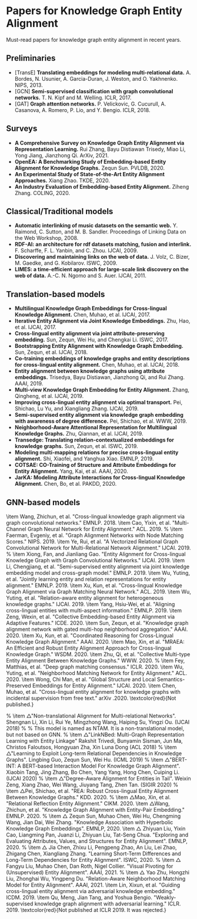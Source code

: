 # Papers for Knowledge Graph Entity Alignment
Must-read papers for knowledge graph entity alignment in recent years.

## Preliminaries

* [TransE] **Translating embeddings for modeling multi-relational data.** A. Bordes, N. Usunier, A. Garcia-Duran, J. Weston, and O. Yakhnenko. NIPS, 2013.
* [GCN] **Semi-supervised classification with graph convolutional networks.** T. N. Kipf and M. Welling. ICLR, 2017.
* [GAT] **Graph attention networks.** P. Velickovic, G. Cucurull, A. Casanova, A. Romero, P. Lio, and Y. Bengio. ICLR, 2018.

## Surveys

* **A Comprehensive Survey on Knowledge Graph Entity Alignment via Representation Learning.** Rui Zhang, Bayu Distiawan Trisedy, Miao Li, Yong Jiang, Jianzhong Qi. ArXiv, 2021.
* **OpenEA: A Benchmarking Study of Embedding-based Entity Alignment for Knowledge Graphs.** Zequn Sun. PVLDB, 2020.
* **An Experimental Study of State-of-the-Art Entity Alignment Approaches.** Xiang Zhao. TKDE, 2020.
* **An Industry Evaluation of Embedding-based Entity Alignment.** Ziheng Zhang. COLING, 2020.

## Classical/Traditional models

* **Automatic interlinking of music datasets on the semantic web.** Y. Raimond, C. Sutton, and M. B. Sandler. Proceedings of Linking Data on the Web Workshop, 2008.
* **RDF-AI: an architecture for rdf datasets matching, fusion and interlink.** F. Scharffe, F. L. Yanbin, and C. Zhou. IJCAI, 2009.
* **Discovering and maintaining links on the web of data.** J. Volz, C. Bizer, M. Gaedke, and G. Kobilarov. ISWC, 2009.
* **LIMES: a time-efficient approach for large-scale link discovery on the web of data.** A.-C. N. Ngomo and S. Auer. IJCAI, 2011.

## Translation-based models

* **Multilingual Knowledge Graph Embeddings for Cross-lingual Knowledge Alignment.** Chen, Muhao, et al. IJCAI, 2017.
* **Iterative Entity Alignment via Joint Knowledge Embeddings.** Zhu, Hao, et al. IJCAI, 2017.
* **Cross-lingual entity alignment via joint attribute-preserving embedding.** Sun, Zequn, Wei Hu, and Chengkai Li. ISWC, 2017.
* **Bootstrapping Entity Alignment with Knowledge Graph Embedding.** Sun, Zequn, et al. IJCAI, 2018.
* **Co-training embeddings of knowledge graphs and entity descriptions for cross-lingual entity alignment.** Chen, Muhao, et al. IJCAI, 2018.
* **Entity alignment between knowledge graphs using attribute embeddings.** Trisedya, Bayu Distiawan, Jianzhong Qi, and Rui Zhang. AAAI, 2019.
* **Multi-view Knowledge Graph Embedding for Entity Alignment.** Zhang, Qingheng, et al. IJCAI, 2019.
* **Improving cross-lingual entity alignment via optimal transport.** Pei, Shichao, Lu Yu, and Xiangliang Zhang. IJCAI, 2019.
* **Semi-supervised entity alignment via knowledge graph embedding with awareness of degree difference.** Pei, Shichao, et al. WWW, 2019.
* **Neighborhood-Aware Attentional Representation for Multilingual Knowledge Graphs.** Zhu, Qiannan, et al. IJCAI, 2019.
* **Transedge: Translating relation-contextualized embeddings for knowledge graphs.** Sun, Zequn, et al. ISWC, 2019.
* **Modeling multi-mapping relations for precise cross-lingual entity alignment.** Shi, Xiaofei, and Yanghua Xiao. EMNLP, 2019.
* **COTSAE: CO-Training of Structure and Attribute Embeddings for Entity Alignment.** Yang, Kai, et al. AAAI, 2020.
* **JarKA: Modeling Attribute Interactions for Cross-lingual Knowledge Alignment.** Chen, Bo, et al. PAKDD, 2020.
      
## GNN-based models

\item Wang, Zhichun, et al. "Cross-lingual knowledge graph alignment via graph convolutional networks." EMNLP. 2018.
		    \item Cao, Yixin, et al. "Multi-Channel Graph Neural Network for Entity Alignment." ACL. 2019.
		  %  \item Faerman, Evgeniy, et al. "Graph Alignment Networks with Node Matching Scores." NIPS. 2019.
		    \item Ye, Rui, et al. "A Vectorized Relational Graph Convolutional Network for Multi-Relational Network Alignment." IJCAI. 2019.
		  %  \item Xiong, Fan, and Jianliang Gao. "Entity Alignment for Cross-lingual Knowledge Graph with Graph Convolutional Networks." IJCAI. 2019.
		    \item Li, Chengjiang, et al. "Semi-supervised entity alignment via joint knowledge embedding model and cross-graph model." EMNLP. 2019.
		    \item Wu, Yuting, et al. "Jointly learning entity and relation representations for entity alignment." EMNLP. 2019.
		    \item Xu, Kun, et al. "Cross-lingual Knowledge Graph Alignment via Graph Matching Neural Network." ACL. 2019.
	    	\item Wu, Yuting, et al. "Relation-aware entity alignment for heterogeneous knowledge graphs." IJCAI. 2019.
		    \item Yang, Hsiu-Wei, et al. "Aligning cross-lingual entities with multi-aspect information." EMNLP. 2019.
		    \item Zeng, Wexin, et al. "Collective Embedding-based Entity Alignment via Adaptive Features." ICDE. 2020.
		    \item Sun, Zequn, et al. "Knowledge graph alignment network with gated multi-hop neighborhood aggregation." AAAI. 2020.
		    \item Xu, Kun, et al. "Coordinated Reasoning for Cross-Lingual Knowledge Graph Alignment." AAAI. 2020.
		    \item Mao, Xin, et al. "MRAEA: An Efficient and Robust Entity Alignment Approach for Cross-lingual Knowledge Graph." WSDM. 2020.
		    \item Zhu, Qi, et al. "Collective Multi-type Entity Alignment Between Knowledge Graphs." WWW. 2020.
		  %  \item Fey, Matthias, et al. "Deep graph matching consensus." ICLR. 2020.
		    \item Wu, Yuting, et al. "Neighborhood Matching Network for Entity Alignment." ACL. 2020.
		    \item Wong, Chi Man, et al. "Global Structure and Local Semantics-Preserved Embeddings for Entity Alignment." IJCAI. 2020.
		    \item Chen, Muhao, et al. "Cross-lingual entity alignment for knowledge graphs with incidental supervision from free text." arXiv .2020. \textcolor{red}{Not published.}


% \item $\bigtriangleup$"Non-translational Alignment for Multi-relational Networks". Shengnan Li, Xin Li, Rui Ye, Mingzhong Wang, Haiping Su, Yingzi Ou. (IJCAI 2018)
        % % This model is named as NTAM. It is a non-translational model, but not based on GNN.
        % \item $\bigtriangleup$"LinkNBed: Multi-Graph Representation Learning with Entity Linkage" Rakshit Trivedi, Bunyamin Sisman, Jun Ma, Christos Faloutsos, Hongyuan Zha, Xin Luna Dong (ACL 2018)
        % \item $\bigtriangleup$"Learning to Exploit Long-term Relational Dependencies in Knowledge Graphs". Lingbing Guo, Zequn Sun, Wei Hu. (ICML 2019)
        % \item $\bigtriangleup$"BERT-INT: A BERT-based Interaction Model For Knowledge Graph Alignment". Xiaobin Tang, Jing Zhang, Bo Chen, Yang Yang, Hong Chen, Cuiping Li. (IJCAI 2020)
        % \item $\bigtriangleup$"Degree-Aware Alignment for Entities in Tail". Weixin Zeng, Xiang Zhao, Wei Wang, Jiuyang Tang, Zhen Tan. (SIGIR 2020)
        % \item $\bigtriangleup$Pei, Shichao, et al. "REA: Robust Cross-lingual Entity Alignment Between Knowledge Graphs." KDD. 2020.
% 		\item $\bigtriangleup$Mao, Xin, et al. "Relational Reflection Entity Alignment." CIKM. 2020.
		\item $\bigtriangleup$Wang, Zhichun, et al. "Knowledge Graph Alignment with Entity-Pair Embedding." EMNLP. 2020.
% 		\item $\bigtriangleup$ Zequn Sun, Muhao Chen, Wei Hu, Chengming Wang, Jian Dai, Wei Zhang. "Knowledge Association with Hyperbolic Knowledge Graph Embeddings". EMNLP, 2020.
		\item $\bigtriangleup$ Zhiyuan Liu, Yixin Cao, Liangming Pan, Juanzi Li, Zhiyuan Liu, Tat-Seng Chua. "Exploring and Evaluating Attributes, Values, and Structures for Entity Alignment". EMNLP, 2020.
% 		\item $\bigtriangleup$ Jia Chen, Zhixu Li, Pengpeng Zhao, An Liu, Lei Zhao, Zhigang Chen, Xiangliang Zhang. "Learning Short-Term Differences and Long-Term Dependencies for Entity Alignment". ISWC, 2020.
% 		\item $\bigtriangleup$ Fangyu Liu, Muhao Chen, Dan Roth, Nigel Collier. "Visual Pivoting for (Unsupervised) Entity Alignment". AAAI, 2021.
% 		\item $\bigtriangleup$ Yao Zhu, Hongzhi Liu, Zhonghai Wu, Yingpeng Du. "Relation-Aware Neighborhood Matching Model for Entity Alignment". AAAI, 2021.
\item Lin, Xixun, et al. "Guiding cross-lingual entity alignment via adversarial knowledge embedding." ICDM. 2019.
\item Qu, Meng, Jian Tang, and Yoshua Bengio. "Weakly-supervised knowledge graph alignment with adversarial learning." ICLR. 2019. \textcolor{red}{Not published at ICLR 2019. It was rejected.}
